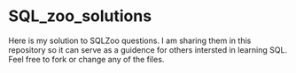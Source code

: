 # SQL_zoo_solutions

Here is my solution to SQLZoo questions. I am sharing them in this repository so it can serve as a guidence for others intersted in learning SQL.
Feel free to fork or change any of the files.

